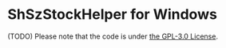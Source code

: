 # ShSzStockHelper for Windows

(TODO)
Please note that the code is under [the GPL-3.0 License](https://github.com/ArvinZJC/ShSzStockHelper_Windows/blob/master/LICENSE).
